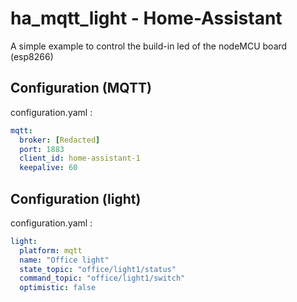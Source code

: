 # ha_mqtt_light - Home-Assistant
A simple example to control the build-in led of the nodeMCU board (esp8266)

## Configuration (MQTT)
configuration.yaml :
```yaml
mqtt:
  broker: [Redacted]
  port: 1883
  client_id: home-assistant-1
  keepalive: 60
```

## Configuration (light)
configuration.yaml :
```yaml
light:
  platform: mqtt
  name: "Office light"
  state_topic: "office/light1/status"
  command_topic: "office/light1/switch"
  optimistic: false
```

